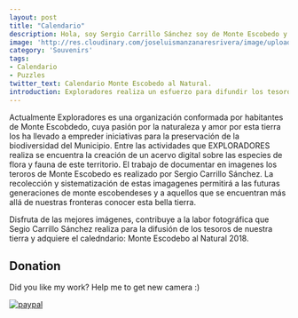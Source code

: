```yaml
---
layout: post
title: "Calendario"
description: Hola, soy Sergio Carrillo Sánchez soy de Monte Escobedo y mi pasión es la fotografía de la naturaleza, te invito a que apoyes la labor de preservación del patrimonio natural de Monte Escobedo, se parte del esfuerzo de EXLORADORES! 
image: 'http://res.cloudinary.com/joseluismanzanaresrivera/image/upload/v1515690559/Paisajes/Paisajes82.jpg'
category: 'Souvenirs'
tags:
- Calendario
- Puzzles
twitter_text: Calendario Monte Escobedo al Natural.
introduction: Exploradores realiza un esfuerzo para difundir los tesoros naturales de nuestro municipio, te invitamos a que adquieras el calendario  con la colección de imagenes mas impresionantes, al contribuir con esta acción eres parte de este esfuerzo de disfusión. 
---
```

Actualmente Exploradores es una organización conformada por habitantes de Monte Escobdedo, cuya pasión por la naturaleza y amor por esta tierra los ha llevado a empreder iniciativas para la preservación de la biodiversidad del Municipio. Entre las actividades que EXPLORADORES  realiza se encuentra la creación de un acervo digital sobre las especies de flora y fauna de este territorio. El trabajo de documentar en imagenes los teroros de Monte Escobedo es realizado por Sergio Carrillo Sánchez. La recolección y sistematización de estas imagagenes permitirá a las futuras generaciones de monte escobendeses y a aquellos que se encuentran más allá de nuestras fronteras conocer esta bella tierra. 

Disfruta de las  mejores imágenes, contribuye a la labor fotográfica que Segio Carrillo Sánchez realiza para la difusión de los tesoros de nuestra tierra y adquiere el caledndario: Monte Escodebo al Natural  2018.   


## Donation

Did you like my work? Help me to get new camera :)

[![paypal](https://www.paypalobjects.com/en_US/i/btn/btn_donateCC_LG.gif)](https://www.paypal.com/cgi-bin/webscr?cmd=_s-xclick&hosted_button_id=QGV8YAXKQTQ64)


